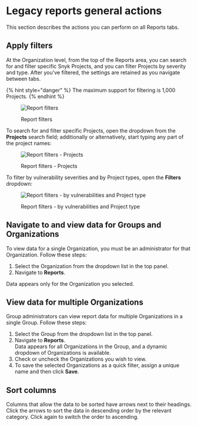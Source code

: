 # Legacy reports general actions

This section describes the actions you can perform on all Reports tabs.

## Apply filters

At the Organization level, from the top of the Reports area, you can search for and filter specific Snyk Projects, and you can filter Projects by severity and type. After you've filtered, the settings are retained as you navigate between tabs.

{% hint style="danger" %}
The maximum support for filtering is 1,000 Projects.
{% endhint %}

<figure><img src="../../../.gitbook/assets/uuid-8769c471-9788-dfdf-e3a7-2ffd28ea1011-en.png" alt="Report filters"><figcaption><p>Report filters</p></figcaption></figure>

To search for and filter specific Projects, open the dropdown from the **Projects** search field; additionally or alternatively, start typing any part of the project names:

<figure><img src="../../../.gitbook/assets/uuid-d8df9018-387d-26f4-c735-b50a312b9eb0-en.png" alt="Report filters - Projects"><figcaption><p>Report filters - Projects</p></figcaption></figure>

To filter by vulnerability severities and by Project types, open the **Filters** dropdown:

<figure><img src="../../../.gitbook/assets/mceclip0-29-.png" alt="Report filters - by vulnerabilities and Project type"><figcaption><p>Report filters - by vulnerabilities and Project type</p></figcaption></figure>

## Navigate to and view data for Groups and Organizations

To view data for a single Organization, you must be an administrator for that Organization. Follow these steps:

1. Select the Organization from the dropdown list in the top panel.
2. Navigate to **Reports**.

Data appears only for the Organization you selected.

## View data for multiple Organizations

Group administrators can view report data for multiple Organizations in a single Group. Follow these steps:

1. Select the Group from the dropdown list in the top panel.
2. Navigate to **Reports**.\
   Data appears for all Organizations in the Group, and a dynamic dropdown of Organizations is available.
3. Check or uncheck the Organizations you wish to view.
4. To save the selected Organizations as a quick filter, assign a unique name and then click **Save**.

## Sort columns

Columns that allow the data to be sorted have arrows next to their headings. Click the arrows to sort the data in descending order by the relevant category. Click again to switch the order to ascending.
